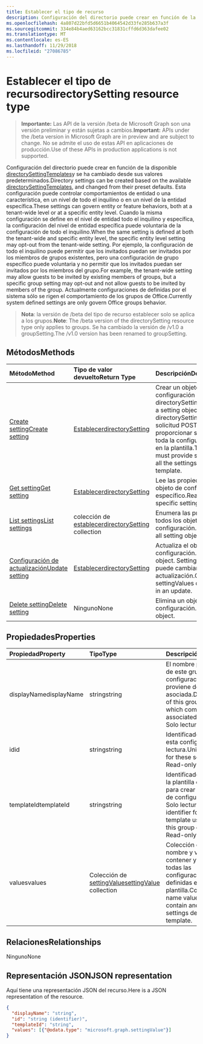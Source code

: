 ```yaml
---
title: Establecer el tipo de recurso
description: Configuración del directorio puede crear en función de la directorySettingTemplates disponibles y se ha cambiado desde sus valores predeterminados. Esta configuración puede controlar comportamientos de entidad o una característica, en un nivel de todo el inquilino o en un nivel de la entidad específica. Cuando la misma configuración se define en el nivel de entidad todo el inquilino y específica, la configuración del nivel de entidad específica puede voluntaria de la configuración de todo el inquilino.  Por ejemplo, la configuración de todo el inquilino puede permitir que los invitados puedan ser invitados por los miembros de grupos existentes, pero una configuración de grupo específico puede voluntaria y no permitir que los invitados puedan ser invitados por los miembros del grupo. Actualmente configuraciones de definidas por el sistema sólo se rigen el comportamiento de los grupos de Office.
ms.openlocfilehash: 4a807d22bfd5d6651b4064542d33fe285b637a3f
ms.sourcegitcommit: 334e84b4aed63162bcc31831cffd6d363dafee02
ms.translationtype: MT
ms.contentlocale: es-ES
ms.lasthandoff: 11/29/2018
ms.locfileid: "27086785"
---
```

# <a name="directorysetting-resource-type"></a><span data-ttu-id="590fb-107">Establecer el tipo de recurso</span><span class="sxs-lookup"><span data-stu-id="590fb-107">directorySetting resource type</span></span>

> <span data-ttu-id="590fb-108">**Importante:** Las API de la versión /beta de Microsoft Graph son una versión preliminar y están sujetas a cambios.</span><span class="sxs-lookup"><span data-stu-id="590fb-108">**Important:** APIs under the /beta version in Microsoft Graph are in preview and are subject to change.</span></span> <span data-ttu-id="590fb-109">No se admite el uso de estas API en aplicaciones de producción.</span><span class="sxs-lookup"><span data-stu-id="590fb-109">Use of these APIs in production applications is not supported.</span></span>

<span data-ttu-id="590fb-110">Configuración del directorio puede crear en función de la disponible [directorySettingTemplates](directorysettingtemplate.md)y se ha cambiado desde sus valores predeterminados.</span><span class="sxs-lookup"><span data-stu-id="590fb-110">Directory settings can be created based on the available [directorySettingTemplates](directorysettingtemplate.md), and changed from their preset defaults.</span></span> <span data-ttu-id="590fb-111">Esta configuración puede controlar comportamientos de entidad o una característica, en un nivel de todo el inquilino o en un nivel de la entidad específica.</span><span class="sxs-lookup"><span data-stu-id="590fb-111">These settings can govern entity or feature behaviors, both at a tenant-wide level or at a specific entity level.</span></span> <span data-ttu-id="590fb-112">Cuando la misma configuración se define en el nivel de entidad todo el inquilino y específica, la configuración del nivel de entidad específica puede voluntaria de la configuración de todo el inquilino.</span><span class="sxs-lookup"><span data-stu-id="590fb-112">When the same setting is defined at both the tenant-wide and specific entity level, the specific entity level setting may opt-out from the tenant-wide setting.</span></span>  <span data-ttu-id="590fb-113">Por ejemplo, la configuración de todo el inquilino puede permitir que los invitados puedan ser invitados por los miembros de grupos existentes, pero una configuración de grupo específico puede voluntaria y no permitir que los invitados puedan ser invitados por los miembros del grupo.</span><span class="sxs-lookup"><span data-stu-id="590fb-113">For example, the tenant-wide setting may allow guests to be invited by existing members of groups, but a specific group setting may opt-out and not allow guests to be invited by members of the group.</span></span> <span data-ttu-id="590fb-114">Actualmente configuraciones de definidas por el sistema sólo se rigen el comportamiento de los grupos de Office.</span><span class="sxs-lookup"><span data-stu-id="590fb-114">Currently system defined settings are only govern Office groups behavior.</span></span>

> <span data-ttu-id="590fb-115">**Nota**: la versión de /beta del tipo de recurso establecer solo se aplica a los grupos.</span><span class="sxs-lookup"><span data-stu-id="590fb-115">**Note**: The /beta version of the directorySetting resource type only applies to groups.</span></span> <span data-ttu-id="590fb-116">Se ha cambiado la versión de /v1.0 a groupSetting.</span><span class="sxs-lookup"><span data-stu-id="590fb-116">The /v1.0 version has been renamed to groupSetting.</span></span>

## <a name="methods"></a><span data-ttu-id="590fb-117">Métodos</span><span class="sxs-lookup"><span data-stu-id="590fb-117">Methods</span></span>

| <span data-ttu-id="590fb-118">Método</span><span class="sxs-lookup"><span data-stu-id="590fb-118">Method</span></span>           | <span data-ttu-id="590fb-119">Tipo de valor devuelto</span><span class="sxs-lookup"><span data-stu-id="590fb-119">Return Type</span></span>    |<span data-ttu-id="590fb-120">Descripción</span><span class="sxs-lookup"><span data-stu-id="590fb-120">Description</span></span>|
|:---------------|:--------|:----------|
|[<span data-ttu-id="590fb-121">Create setting</span><span class="sxs-lookup"><span data-stu-id="590fb-121">Create setting</span></span>](../api/directorysetting-post-settings.md) | [<span data-ttu-id="590fb-122">Establecer</span><span class="sxs-lookup"><span data-stu-id="590fb-122">directorySetting</span></span>](directorysetting.md) |<span data-ttu-id="590fb-123">Crear un objeto de configuración basado en un directorySettingTemplate.</span><span class="sxs-lookup"><span data-stu-id="590fb-123">Create a setting object based on a directorySettingTemplate.</span></span> <span data-ttu-id="590fb-124">La solicitud POST debe proporcionar settingValues para toda la configuración definida en la plantilla.</span><span class="sxs-lookup"><span data-stu-id="590fb-124">The POST request must provide settingValues for all the settings defined in the template.</span></span>|
|[<span data-ttu-id="590fb-125">Get setting</span><span class="sxs-lookup"><span data-stu-id="590fb-125">Get setting</span></span>](../api/directorysetting-get.md) | [<span data-ttu-id="590fb-126">Establecer</span><span class="sxs-lookup"><span data-stu-id="590fb-126">directorySetting</span></span>](directorysetting.md) |<span data-ttu-id="590fb-127">Lee las propiedades de un objeto de configuración específico.</span><span class="sxs-lookup"><span data-stu-id="590fb-127">Read properties of a specific setting object.</span></span>|
|[<span data-ttu-id="590fb-128">List settings</span><span class="sxs-lookup"><span data-stu-id="590fb-128">List settings</span></span>](../api/directorysetting-list.md) | <span data-ttu-id="590fb-129">colección de [establecer](directorysetting.md)</span><span class="sxs-lookup"><span data-stu-id="590fb-129">[directorySetting](directorysetting.md) collection</span></span> |<span data-ttu-id="590fb-130">Enumera las propiedades de todos los objetos de configuración.</span><span class="sxs-lookup"><span data-stu-id="590fb-130">List properties of all setting objects.</span></span>|
|[<span data-ttu-id="590fb-131">Configuración de actualización</span><span class="sxs-lookup"><span data-stu-id="590fb-131">Update setting</span></span>](../api/directorysetting-update.md) | [<span data-ttu-id="590fb-132">Establecer</span><span class="sxs-lookup"><span data-stu-id="590fb-132">directorySetting</span></span>](directorysetting.md)  |<span data-ttu-id="590fb-133">Actualiza el objeto de configuración.</span><span class="sxs-lookup"><span data-stu-id="590fb-133">Update a setting object.</span></span> <span data-ttu-id="590fb-134">SettingValues sólo se puede cambiar en una actualización.</span><span class="sxs-lookup"><span data-stu-id="590fb-134">Only settingValues can be changed in an update.</span></span>|
|[<span data-ttu-id="590fb-135">Delete setting</span><span class="sxs-lookup"><span data-stu-id="590fb-135">Delete setting</span></span>](../api/directorysetting-delete.md) | <span data-ttu-id="590fb-136">Ninguno</span><span class="sxs-lookup"><span data-stu-id="590fb-136">None</span></span> |<span data-ttu-id="590fb-137">Elimina un objeto de configuración.</span><span class="sxs-lookup"><span data-stu-id="590fb-137">Delete a setting object.</span></span> |

## <a name="properties"></a><span data-ttu-id="590fb-138">Propiedades</span><span class="sxs-lookup"><span data-stu-id="590fb-138">Properties</span></span>
| <span data-ttu-id="590fb-139">Propiedad</span><span class="sxs-lookup"><span data-stu-id="590fb-139">Property</span></span>     | <span data-ttu-id="590fb-140">Tipo</span><span class="sxs-lookup"><span data-stu-id="590fb-140">Type</span></span>   |<span data-ttu-id="590fb-141">Descripción</span><span class="sxs-lookup"><span data-stu-id="590fb-141">Description</span></span>|
|:---------------|:--------|:----------|
|<span data-ttu-id="590fb-142">displayName</span><span class="sxs-lookup"><span data-stu-id="590fb-142">displayName</span></span>|<span data-ttu-id="590fb-143">string</span><span class="sxs-lookup"><span data-stu-id="590fb-143">string</span></span>|<span data-ttu-id="590fb-144">El nombre para mostrar de este grupo de configuraciones, que proviene de la plantilla asociada.</span><span class="sxs-lookup"><span data-stu-id="590fb-144">Display name of this group of settings, which comes from the associated template.</span></span> <span data-ttu-id="590fb-145">Solo lectura.</span><span class="sxs-lookup"><span data-stu-id="590fb-145">Read-only.</span></span>|
|<span data-ttu-id="590fb-146">id</span><span class="sxs-lookup"><span data-stu-id="590fb-146">id</span></span>|<span data-ttu-id="590fb-147">string</span><span class="sxs-lookup"><span data-stu-id="590fb-147">string</span></span>| <span data-ttu-id="590fb-p108">Identificador único de esta configuración. Solo lectura.</span><span class="sxs-lookup"><span data-stu-id="590fb-p108">Unique identifier for these settings. Read-only.</span></span>|
|<span data-ttu-id="590fb-150">templateId</span><span class="sxs-lookup"><span data-stu-id="590fb-150">templateId</span></span>|<span data-ttu-id="590fb-151">string</span><span class="sxs-lookup"><span data-stu-id="590fb-151">string</span></span>| <span data-ttu-id="590fb-p109">Identificador único para la plantilla que se usa para crear este grupo de configuraciones. Solo lectura.</span><span class="sxs-lookup"><span data-stu-id="590fb-p109">Unique identifier for the template used to create this group of settings. Read-only.</span></span>|
|<span data-ttu-id="590fb-154">values</span><span class="sxs-lookup"><span data-stu-id="590fb-154">values</span></span>|<span data-ttu-id="590fb-155">Colección de [settingValue](settingvalue.md)</span><span class="sxs-lookup"><span data-stu-id="590fb-155">[settingValue](settingvalue.md) collection</span></span>| <span data-ttu-id="590fb-p110">Colección de pares de nombre y valor. Debe contener y establecer todas las configuraciones definidas en la plantilla.</span><span class="sxs-lookup"><span data-stu-id="590fb-p110">Collection of name value pairs. Must contain and set all the settings defined in the template.</span></span>|

## <a name="relationships"></a><span data-ttu-id="590fb-158">Relaciones</span><span class="sxs-lookup"><span data-stu-id="590fb-158">Relationships</span></span>
<span data-ttu-id="590fb-159">Ninguno</span><span class="sxs-lookup"><span data-stu-id="590fb-159">None</span></span>


## <a name="json-representation"></a><span data-ttu-id="590fb-160">Representación JSON</span><span class="sxs-lookup"><span data-stu-id="590fb-160">JSON representation</span></span>

<span data-ttu-id="590fb-161">Aquí tiene una representación JSON del recurso.</span><span class="sxs-lookup"><span data-stu-id="590fb-161">Here is a JSON representation of the resource.</span></span>

<!-- {
  "blockType": "resource",
  "optionalProperties": [

  ],
  "@odata.type": "microsoft.graph.directorySetting"
}-->

```json
{
  "displayName": "string",
  "id": "string (identifier)",
  "templateId": "string",
  "values": [{"@odata.type": "microsoft.graph.settingValue"}]
}

```

<!-- uuid: 8fcb5dbc-d5aa-4681-8e31-b001d5168d79
2015-10-25 14:57:30 UTC -->
<!-- {
  "type": "#page.annotation",
  "description": "directorySetting resource",
  "keywords": "",
  "section": "documentation",
  "tocPath": ""
}-->